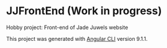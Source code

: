 # JJFrontEnd (Work in progress)
Hobby project:
Front-end of Jade Juwels website

This project was generated with [Angular CLI](https://github.com/angular/angular-cli) version 9.1.1.
